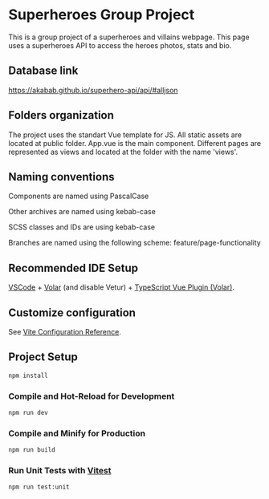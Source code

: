 # Superheroes Group Project

This is a group project of a superheroes and villains webpage. This page uses a superheroes API to access the heroes photos, stats and bio.

## Database link

https://akabab.github.io/superhero-api/api/#alljson

## Folders organization

The project uses the standart Vue template for JS. All static assets are located at public folder. App.vue is the main component. Different pages are represented as views and located at the folder with the name 'views'.

## Naming conventions

Components are named using PascalCase

Other archives are named using kebab-case

SCSS classes and IDs are using kebab-case

Branches are named using the following scheme: feature/page-functionality

## Recommended IDE Setup

[VSCode](https://code.visualstudio.com/) + [Volar](https://marketplace.visualstudio.com/items?itemName=Vue.volar) (and disable Vetur) + [TypeScript Vue Plugin (Volar)](https://marketplace.visualstudio.com/items?itemName=Vue.vscode-typescript-vue-plugin).

## Customize configuration

See [Vite Configuration Reference](https://vitejs.dev/config/).

## Project Setup

```sh
npm install
```

### Compile and Hot-Reload for Development

```sh
npm run dev
```

### Compile and Minify for Production

```sh
npm run build
```

### Run Unit Tests with [Vitest](https://vitest.dev/)

```sh
npm run test:unit
```
